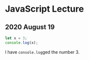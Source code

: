 
# JavaScript Lecture
## 2020 August 19

```js
let x = 3;
console.log(x);
```

I have `console.log`ged the number 3.